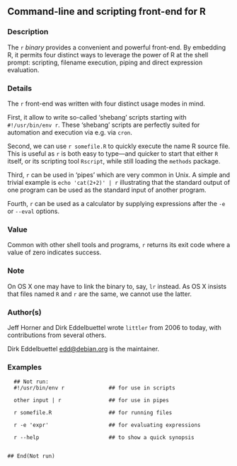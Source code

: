 
## Command-line and scripting front-end for R

### Description

The `r` *binary* provides a convenient and powerful front-end. By
embedding R, it permits four distinct ways to leverage the power of R at
the shell prompt: scripting, filename execution, piping and direct
expression evaluation.

### Details

The `r` front-end was written with four distinct usage modes in mind.

First, it allow to write so-called ‘shebang’ scripts starting with
`#!/usr/bin/env r`. These ‘shebang’ scripts are perfectly suited for
automation and execution via e.g. via `cron`.

Second, we can use `r somefile.R` to quickly execute the name R source
file. This is useful as `r` is both easy to type—and quicker to start
that either `R` itself, or its scripting tool `Rscript`, while still
loading the `methods` package.

Third, `r` can be used in ‘pipes’ which are very common in Unix. A
simple and trivial example is `echo 'cat(2+2)' | r` illustrating that
the standard output of one program can be used as the standard input of
another program.

Fourth, `r` can be used as a calculator by supplying expressions after
the `-e` or `--eval` options.

### Value

Common with other shell tools and programs, `r` returns its exit code
where a value of zero indicates success.

### Note

On OS X one may have to link the binary to, say, `lr` instead. As OS X
insists that files named `R` and `r` are the same, we cannot use the
latter.

### Author(s)

Jeff Horner and Dirk Eddelbuettel wrote `littler` from 2006 to today,
with contributions from several others.

Dirk Eddelbuettel <edd@debian.org> is the maintainer.

### Examples

``` 
  ## Not run: 
  #!/usr/bin/env r              ## for use in scripts

  other input | r               ## for use in pipes

  r somefile.R                  ## for running files

  r -e 'expr'                   ## for evaluating expressions

  r --help                      ## to show a quick synopsis
        
  
## End(Not run)
```
